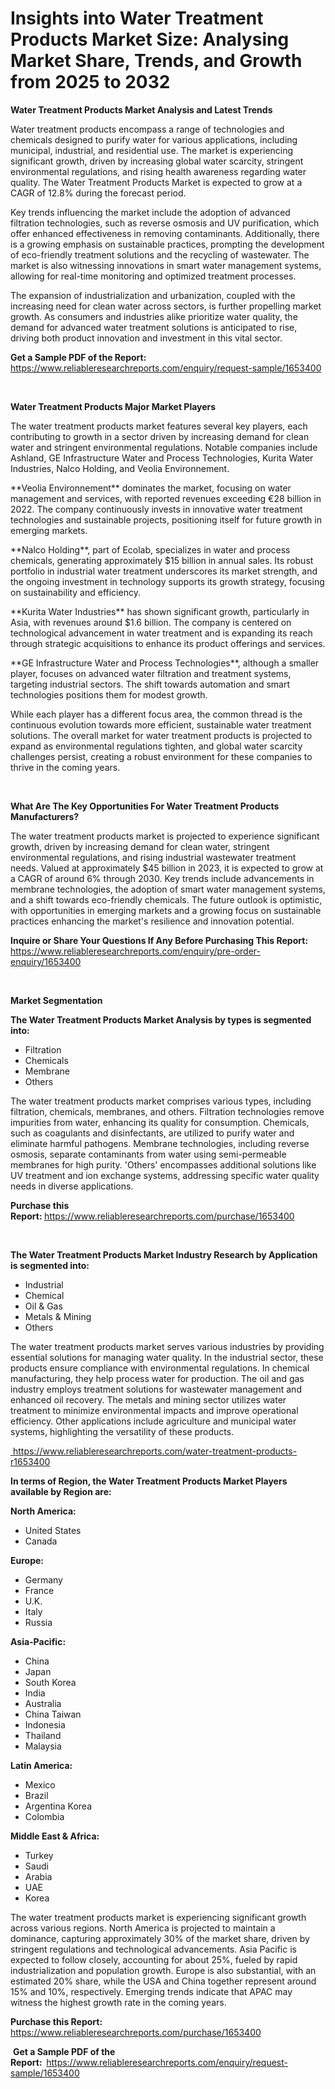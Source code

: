 <p><h1>Insights into Water Treatment Products Market Size: Analysing Market Share, Trends, and Growth from 2025 to 2032</h1></p><p><strong>Water Treatment Products Market Analysis and Latest Trends</strong></p>
<p><p>Water treatment products encompass a range of technologies and chemicals designed to purify water for various applications, including municipal, industrial, and residential use. The market is experiencing significant growth, driven by increasing global water scarcity, stringent environmental regulations, and rising health awareness regarding water quality. The Water Treatment Products Market is expected to grow at a CAGR of 12.8% during the forecast period. </p><p>Key trends influencing the market include the adoption of advanced filtration technologies, such as reverse osmosis and UV purification, which offer enhanced effectiveness in removing contaminants. Additionally, there is a growing emphasis on sustainable practices, prompting the development of eco-friendly treatment solutions and the recycling of wastewater. The market is also witnessing innovations in smart water management systems, allowing for real-time monitoring and optimized treatment processes. </p><p>The expansion of industrialization and urbanization, coupled with the increasing need for clean water across sectors, is further propelling market growth. As consumers and industries alike prioritize water quality, the demand for advanced water treatment solutions is anticipated to rise, driving both product innovation and investment in this vital sector.</p></p>
<p><strong>Get a Sample PDF of the Report:&nbsp;</strong> <a href="https://www.reliableresearchreports.com/enquiry/request-sample/1653400?utm_campaign=83&utm_medium=2&utm_source=Github&utm_content=ia&utm_term=16042025&utm_id=water-treatment-products">https://www.reliableresearchreports.com/enquiry/request-sample/1653400</a></p>
<p>&nbsp;</p>
<p><strong>Water Treatment Products Major Market Players</strong></p>
<p><p>The water treatment products market features several key players, each contributing to growth in a sector driven by increasing demand for clean water and stringent environmental regulations. Notable companies include Ashland, GE Infrastructure Water and Process Technologies, Kurita Water Industries, Nalco Holding, and Veolia Environnement.</p><p>**Veolia Environnement** dominates the market, focusing on water management and services, with reported revenues exceeding €28 billion in 2022. The company continuously invests in innovative water treatment technologies and sustainable projects, positioning itself for future growth in emerging markets.</p><p>**Nalco Holding**, part of Ecolab, specializes in water and process chemicals, generating approximately $15 billion in annual sales. Its robust portfolio in industrial water treatment underscores its market strength, and the ongoing investment in technology supports its growth strategy, focusing on sustainability and efficiency.</p><p>**Kurita Water Industries** has shown significant growth, particularly in Asia, with revenues around $1.6 billion. The company is centered on technological advancement in water treatment and is expanding its reach through strategic acquisitions to enhance its product offerings and services.</p><p>**GE Infrastructure Water and Process Technologies**, although a smaller player, focuses on advanced water filtration and treatment systems, targeting industrial sectors. The shift towards automation and smart technologies positions them for modest growth.</p><p>While each player has a different focus area, the common thread is the continuous evolution towards more efficient, sustainable water treatment solutions. The overall market for water treatment products is projected to expand as environmental regulations tighten, and global water scarcity challenges persist, creating a robust environment for these companies to thrive in the coming years.</p></p>
<p>&nbsp;</p>
<p><strong>What Are The Key Opportunities For Water Treatment Products Manufacturers?</strong></p>
<p><p>The water treatment products market is projected to experience significant growth, driven by increasing demand for clean water, stringent environmental regulations, and rising industrial wastewater treatment needs. Valued at approximately $45 billion in 2023, it is expected to grow at a CAGR of around 6% through 2030. Key trends include advancements in membrane technologies, the adoption of smart water management systems, and a shift towards eco-friendly chemicals. The future outlook is optimistic, with opportunities in emerging markets and a growing focus on sustainable practices enhancing the market's resilience and innovation potential.</p></p>
<p><strong>Inquire or Share Your Questions If Any Before Purchasing This Report:</strong> <a href="https://www.reliableresearchreports.com/enquiry/pre-order-enquiry/1653400?utm_campaign=83&utm_medium=2&utm_source=Github&utm_content=ia&utm_term=16042025&utm_id=water-treatment-products">https://www.reliableresearchreports.com/enquiry/pre-order-enquiry/1653400</a></p>
<p>&nbsp;</p>
<p><strong>Market Segmentation</strong></p>
<p><strong>The Water Treatment Products Market Analysis by types is segmented into:</strong></p>
<p><ul><li>Filtration</li><li>Chemicals</li><li>Membrane</li><li>Others</li></ul></p>
<p><p>The water treatment products market comprises various types, including filtration, chemicals, membranes, and others. Filtration technologies remove impurities from water, enhancing its quality for consumption. Chemicals, such as coagulants and disinfectants, are utilized to purify water and eliminate harmful pathogens. Membrane technologies, including reverse osmosis, separate contaminants from water using semi-permeable membranes for high purity. 'Others' encompasses additional solutions like UV treatment and ion exchange systems, addressing specific water quality needs in diverse applications.</p></p>
<p><strong>Purchase this Report:&nbsp;</strong><a href="https://www.reliableresearchreports.com/purchase/1653400?utm_campaign=83&utm_medium=2&utm_source=Github&utm_content=ia&utm_term=16042025&utm_id=water-treatment-products">https://www.reliableresearchreports.com/purchase/1653400</a></p>
<p>&nbsp;</p>
<p><strong>The Water Treatment Products Market Industry Research by Application is segmented into:</strong></p>
<p><ul><li>Industrial</li><li>Chemical</li><li>Oil & Gas</li><li>Metals & Mining</li><li>Others</li></ul></p>
<p><p>The water treatment products market serves various industries by providing essential solutions for managing water quality. In the industrial sector, these products ensure compliance with environmental regulations. In chemical manufacturing, they help process water for production. The oil and gas industry employs treatment solutions for wastewater management and enhanced oil recovery. The metals and mining sector utilizes water treatment to minimize environmental impacts and improve operational efficiency. Other applications include agriculture and municipal water systems, highlighting the versatility of these products.</p></p>
<p><a href="https://www.reliableresearchreports.com/water-treatment-products-r1653400?utm_campaign=83&utm_medium=2&utm_source=Github&utm_content=ia&utm_term=16042025&utm_id=water-treatment-products">&nbsp;https://www.reliableresearchreports.com/water-treatment-products-r1653400</a></p>
<p><strong>In terms of Region, the Water Treatment Products Market Players available by Region are:</strong></p>
<p>
    <p> <strong> North America: </strong>
        <ul>
            <li>United States</li>
            <li>Canada</li>
        </ul>
        </p> 
    <p> <strong> Europe: </strong>
        <ul>
            <li>Germany</li>
            <li>France</li>
            <li>U.K.</li>
            <li>Italy</li>
            <li>Russia</li>
        </ul>
        </p> 
    <p> <strong> Asia-Pacific: </strong>
        <ul>
            <li>China</li>
            <li>Japan</li>
            <li>South Korea</li>
            <li>India</li>
            <li>Australia</li>
            <li>China Taiwan</li>
            <li>Indonesia</li>
            <li>Thailand</li>
            <li>Malaysia</li>
        </ul>
        </p> 
    <p> <strong> Latin America: </strong>
        <ul>
            <li>Mexico</li>
            <li>Brazil</li>
            <li>Argentina Korea</li>
            <li>Colombia</li>
        </ul>
        </p> 
    <p> <strong> Middle East & Africa: </strong>
        <ul>
            <li>Turkey</li>
            <li>Saudi</li>
            <li>Arabia</li>
            <li>UAE</li>
            <li>Korea</li>
        </ul>
    </p>
    </p>
<p><p>The water treatment products market is experiencing significant growth across various regions. North America is projected to maintain a dominance, capturing approximately 30% of the market share, driven by stringent regulations and technological advancements. Asia Pacific is expected to follow closely, accounting for about 25%, fueled by rapid industrialization and population growth. Europe is also substantial, with an estimated 20% share, while the USA and China together represent around 15% and 10%, respectively. Emerging trends indicate that APAC may witness the highest growth rate in the coming years.</p></p>
<p><strong>Purchase this Report: </strong><a href="https://www.reliableresearchreports.com/purchase/1653400?utm_campaign=83&utm_medium=2&utm_source=Github&utm_content=ia&utm_term=16042025&utm_id=water-treatment-products">https://www.reliableresearchreports.com/purchase/1653400</a></p>
<p>&nbsp;<strong>Get a Sample PDF of the Report:&nbsp;&nbsp;</strong><a href="https://www.reliableresearchreports.com/enquiry/request-sample/1653400?utm_campaign=83&utm_medium=2&utm_source=Github&utm_content=ia&utm_term=16042025&utm_id=water-treatment-products">https://www.reliableresearchreports.com/enquiry/request-sample/1653400</a></p>
<p><strong></strong></p>
<p><p></p><p></p><p></p></p>